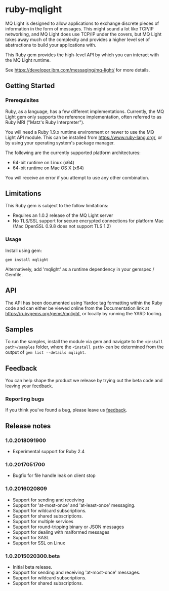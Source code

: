 # ruby-mqlight

MQ Light is designed to allow applications to exchange discrete pieces of
information in the form of messages. This might sound a lot like TCP/IP
networking, and MQ Light does use TCP/IP under the covers, but MQ Light takes
away much of the complexity and provides a higher level set of abstractions to
build your applications with.

This Ruby gem provides the high-level API by which you can interact with the MQ
Light runtime.

See https://developer.ibm.com/messaging/mq-light/ for more details.

## Getting Started

### Prerequisites

Ruby, as a language, has a few different implementations. Currently, the MQ
Light gem only supports the reference implementation, often referred to as Ruby
MRI ("Matz's Ruby Interpreter").

You will need a Ruby 1.9.x runtime environment or newer to use the MQ Light API
module. This can be installed from https://www.ruby-lang.org/, or by using your
operating system's package manager.

The following are the currently supported platform architectures:

* 64-bit runtime on Linux (x64)
* 64-bit runtime on Mac OS X (x64)

You will receive an error if you attempt to use any other combination.

## Limitations

This Ruby gem is subject to the follow limitations:

* Requires an 1.0.2 release of the MQ Light server
* No TLS/SSL support for secure encrypted connections for platform Mac
  (Mac OpenSSL 0.9.8 does not support TLS 1.2)


### Usage

Install using gem:

```
gem install mqlight
```

Alternatively, add 'mqlight' as a runtime dependency in your gemspec / Gemfile.

## API

The API has been documented using Yardoc tag formatting within the Ruby code
and can either be viewed online from the Documentation link at
https://rubygems.org/gems/mqlight, or locally by running the YARD tooling.

## Samples

To run the samples, install the module via gem and navigate to the
`<install path>/samples` folder, where the `<install path>` can be determined
from the output of `gem list --details mqlight`.

## Feedback

You can help shape the product we release by trying out the beta code and
leaving your [feedback](https://ibm.biz/mqlight-forum).

### Reporting bugs

If you think you've found a bug, please leave us
[feedback](https://ibm.biz/mqlight-forum).

## Release notes

### 1.0.2018091900

* Experimental support for Ruby 2.4

### 1.0.2017051700

* Bugfix for file handle leak on client stop

### 1.0.2016020809

* Support for sending and receiving
* Support for 'at-most-once' and 'at-least-once' messaging.
* Support for wildcard subscriptions.
* Support for shared subscriptions.
* Support for multiple services
* Support for round-tripping binary or JSON messages
* Support for dealing with malformed messages
* Support for SASL
* Support for SSL on Linux

### 1.0.2015020300.beta

* Initial beta release.
* Support for sending and receiving 'at-most-once' messages.
* Support for wildcard subscriptions.
* Support for shared subscriptions.
